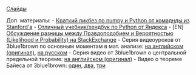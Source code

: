 [Слайды](./lecture01_intro_knn_naive_bayes.pdf)

Доп. материалы:
		- [Краткий ликбез по numpy и Python от комаднды из Stanford'а](https://cs231n.github.io/python-numpy-tutorial/)
		- [Отличный учебник/хендбук по Python от Яндекса](https://academy.yandex.ru/handbook/python)
		- [EN] [Обсуждение разницы между Правдоподобием и Вероятностью (Likelihood и Probability) на StackExchange](https://stats.stackexchange.com/questions/2641/what-is-the-difference-between-likelihood-and-probability)
		- Серия видеоуроков от 3blue1brown по основным моментам в мат. анализе: [на английском (оригинал)](https://www.youtube.com/playlist?list=PLZHQObOWTQDMsr9K-rj53DwVRMYO3t5Yr), [на русском](https://www.youtube.com/watch?v=qd0rzmSGPWg&list=PLVjLpKXnAGLVbrcJdDb0a2RS6MmRCgxJz&pp=iAQB)
		- Серия видео от 3blue1brown о центральной предельной теореме: [на английском (оригинал)](https://www.youtube.com/playlist?list=PLZHQObOWTQDOMxJDswBaLu8xBMKxSTvg8)
		- Видео о теореме Байеса от 3blue1brown: [один](https://www.youtube.com/watch?v=HZGCoVF3YvM), [два](https://www.youtube.com/watch?v=lG4VkPoG3ko), [три](https://www.youtube.com/watch?v=U_85TaXbeIo)